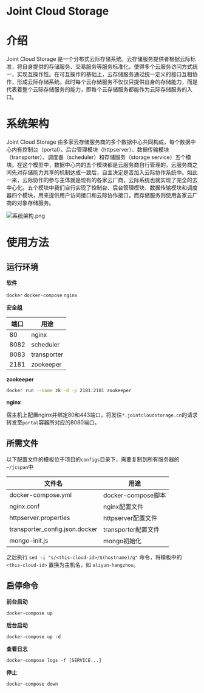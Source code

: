 # Joint Cloud Storage 

# 介绍

Joint Cloud Storage 是一个分布式云际存储系统。云存储服务提供者根据云际标准，将自身提供的存储服务、交易服务等服务标准化，使得多个云服务访问方式统一，实现互操作性。在可互操作的基础上，云存储服务通过统一定义的接口互相协作，形成云际存储系统。此时每个云存储服务不仅仅只提供自身的存储能力，而是代表着整个云际存储服务的能力，即每个云存储服务都能作为云际存储服务的入口。

# 系统架构

Joint Cloud Storage 由多家云存储服务商的多个数据中心共同构成，每个数据中心内有控制台（portal）、后台管理模块（httpserver）、数据传输模块（transporter）、调度器（scheduler）和存储服务（storage service）五个模块。在这个模型中，数据中心内的五个模块都是云服务商自行管理的，云服务商之间先对存储能力共享的机制达成一致后，自主决定是否加入云际协作系统中。如此一来，云际协作的参与主体就是现有的各家云厂商，云际系统也就实现了完全的去中心化。五个模块中我们自行实现了控制台、后台管理模块、数据传输模块和调度器四个模块，用来提供用户访问接口和云际协作接口，而存储服务则使用各家云厂商的对象存储服务。

![系统架构.png](https://i.loli.net/2021/04/20/hFfOqJGTKYCb7lR.png)

# 使用方法

## 运行环境

**软件**

`docker`  `docker-compose` `nginx`

**安全组**

| 端口 | 用途        |
| ---- | ----------- |
| 80   | nginx       |
| 8082 | scheduler   |
| 8083 | transporter |
| 2181 | zookeeper   |

**zookeeper**

```bash
docker run --name zk -d -p 2181:2181 zookeeper
```

**nginx**

宿主机上配置nginx并绑定80和443端口，将发往`*.jointcloudstorage.cn`的请求转发至`portal`容器所对应的8080端口。

## 所需文件

以下配置文件的模板位于项目的`configs`目录下，需要复制到所有服务器的`~/jcspan`中

| 文件名                         | 用途                |
| ------------------------------ | ------------------- |
| docker-compose.yml             | docker-compose脚本  |
| nginx.conf                     | nginx配置文件       |
| httpserver.properties          | httpserver配置文件  |
| transporter_config.json.docker | transporter配置文件 |
| mongo-init.js                  | mongo初始化         |

之后执行 `sed -i "s/<this-cloud-id>/$(hostname)/g"` 命令，将模板中的 `<this-cloud-id>` 置换为主机名，如 `aliyun-hangzhou`。

## 启停命令

**前台启动**

```bash
docker-compose up
```

**后台启动**

```
docker-compose up -d
```

**查看日志**

```
docker-compose logs -f [SERVICE...]
```

**停止**

```
docker-compose down
```